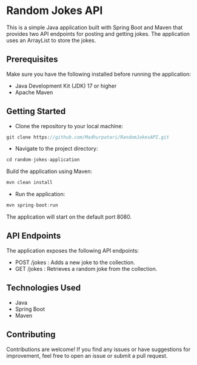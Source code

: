 # Random Jokes API
This is a simple Java application built with Spring Boot and Maven that provides two API endpoints for posting and getting jokes. 
The application uses an ArrayList to store the jokes.

## Prerequisites
Make sure you have the following installed before running the application:

- Java Development Kit (JDK) 17 or higher
- Apache Maven
## Getting Started
- Clone the repository to your local machine:
```java 
git clone https://github.com/Madhurpatari/RandomJokesAPI.git
```
- Navigate to the project directory:
 ```java 
cd random-jokes-application
```
 Build the application using Maven:
```java 
mvn clean install
```
- Run the application:
 ```java 
mvn spring-boot:run
```

The application will start on the default port 8080.

##  API Endpoints
The application exposes the following API endpoints:

* POST /jokes : Adds a new joke to the collection.
* GET /jokes : Retrieves a random joke from the collection.
##  Technologies Used
- Java
- Spring Boot
- Maven
## Contributing
Contributions are welcome! If you find any issues or have suggestions for improvement, feel free to open an issue or submit a pull request.
